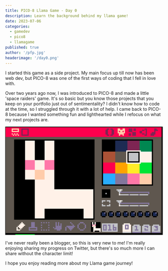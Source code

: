 ```yaml
---
title: PICO-8 Llama Game - Day 0
description: Learn the background behind my llama game!
date: 2023-07-06
categories:
  - gamedev
  - pico8
  - llamagame
published: true
author: '/pfp.jpg'
headerimage: '/day0.png'
---
```


<!-- ![Text](image.webp) -->

I started this game as a side project. My main focus up till now has been web dev, but PICO-8 was one of the first ways of coding that I fell in love with.

Over two years ago now, I was introduced to PICO-8 and made a little 'space raiders' game. It's so basic but you know those projects that you keep on your portfolio just out of sentimentality? I didn't know how to code at the time, so I struggled through it with a lot of help. I came back to PICO-8 because I wanted something fun and lighthearted while I refocus on what my next projects are.

![Space Raiders](src/blogPhotos/day0.png)

I've never really been a blogger, so this is very new to me! I'm really enjoying sharing my progress on Twitter, but there's so much more I can share without the character limit!

I hope you enjoy reading more about my Llama game journey!
